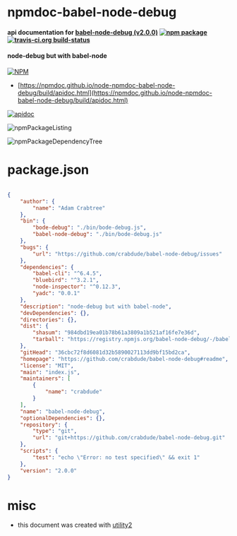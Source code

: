 # npmdoc-babel-node-debug

#### api documentation for  [babel-node-debug (v2.0.0)](https://github.com/crabdude/babel-node-debug#readme)  [![npm package](https://img.shields.io/npm/v/npmdoc-babel-node-debug.svg?style=flat-square)](https://www.npmjs.org/package/npmdoc-babel-node-debug) [![travis-ci.org build-status](https://api.travis-ci.org/npmdoc/node-npmdoc-babel-node-debug.svg)](https://travis-ci.org/npmdoc/node-npmdoc-babel-node-debug)

#### node-debug but with babel-node

[![NPM](https://nodei.co/npm/babel-node-debug.png?downloads=true&downloadRank=true&stars=true)](https://www.npmjs.com/package/babel-node-debug)

- [https://npmdoc.github.io/node-npmdoc-babel-node-debug/build/apidoc.html](https://npmdoc.github.io/node-npmdoc-babel-node-debug/build/apidoc.html)

[![apidoc](https://npmdoc.github.io/node-npmdoc-babel-node-debug/build/screenCapture.buildCi.browser.%252Ftmp%252Fbuild%252Fapidoc.html.png)](https://npmdoc.github.io/node-npmdoc-babel-node-debug/build/apidoc.html)

![npmPackageListing](https://npmdoc.github.io/node-npmdoc-babel-node-debug/build/screenCapture.npmPackageListing.svg)

![npmPackageDependencyTree](https://npmdoc.github.io/node-npmdoc-babel-node-debug/build/screenCapture.npmPackageDependencyTree.svg)



# package.json

```json

{
    "author": {
        "name": "Adam Crabtree"
    },
    "bin": {
        "bode-debug": "./bin/bode-debug.js",
        "babel-node-debug": "./bin/bode-debug.js"
    },
    "bugs": {
        "url": "https://github.com/crabdude/babel-node-debug/issues"
    },
    "dependencies": {
        "babel-cli": "^6.4.5",
        "bluebird": "^3.2.1",
        "node-inspector": "^0.12.3",
        "yadc": "0.0.1"
    },
    "description": "node-debug but with babel-node",
    "devDependencies": {},
    "directories": {},
    "dist": {
        "shasum": "984dbd19ea01b78b61a3809a1b521af16fe7e36d",
        "tarball": "https://registry.npmjs.org/babel-node-debug/-/babel-node-debug-2.0.0.tgz"
    },
    "gitHead": "36cbc72f8d6081d32b5890027113dd9bf15bd2ca",
    "homepage": "https://github.com/crabdude/babel-node-debug#readme",
    "license": "MIT",
    "main": "index.js",
    "maintainers": [
        {
            "name": "crabdude"
        }
    ],
    "name": "babel-node-debug",
    "optionalDependencies": {},
    "repository": {
        "type": "git",
        "url": "git+https://github.com/crabdude/babel-node-debug.git"
    },
    "scripts": {
        "test": "echo \"Error: no test specified\" && exit 1"
    },
    "version": "2.0.0"
}
```



# misc
- this document was created with [utility2](https://github.com/kaizhu256/node-utility2)
